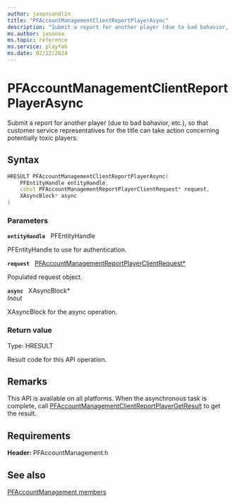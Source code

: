 ```yaml
---
author: jasonsandlin
title: "PFAccountManagementClientReportPlayerAsync"
description: "Submit a report for another player (due to bad bahavior, etc.), so that customer service representatives for the title can take action concerning potentially toxic players."
ms.author: jasonsa
ms.topic: reference
ms.service: playfab
ms.date: 02/22/2024
---
```


# PFAccountManagementClientReportPlayerAsync  

Submit a report for another player (due to bad bahavior, etc.), so that customer service representatives for the title can take action concerning potentially toxic players.  

## Syntax  
  
```cpp
HRESULT PFAccountManagementClientReportPlayerAsync(  
    PFEntityHandle entityHandle,  
    const PFAccountManagementReportPlayerClientRequest* request,  
    XAsyncBlock* async  
)  
```  
  
### Parameters  
  
**`entityHandle`** &nbsp; PFEntityHandle  
  
PFEntityHandle to use for authentication.  
  
**`request`** &nbsp; [PFAccountManagementReportPlayerClientRequest*](../../pfaccountmanagementtypes/structs/pfaccountmanagementreportplayerclientrequest.md)  
  
Populated request object.  
  
**`async`** &nbsp; XAsyncBlock*  
*_Inout_*  
  
XAsyncBlock for the async operation.  
  
  
### Return value
Type: HRESULT
  
Result code for this API operation.
  
## Remarks  
  
This API is available on all platforms. When the asynchronous task is complete, call [PFAccountManagementClientReportPlayerGetResult](pfaccountmanagementclientreportplayergetresult.md) to get the result.
  
## Requirements  
  
**Header:** PFAccountManagement.h
  
## See also  
[PFAccountManagement members](../pfaccountmanagement_members.md)  

  
  
